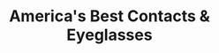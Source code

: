 ---
title: "America's Best Contacts & Eyeglasses"
url: /lancaster/americas-best-contacts-und-eyeglasses/
shop: Optiker
---